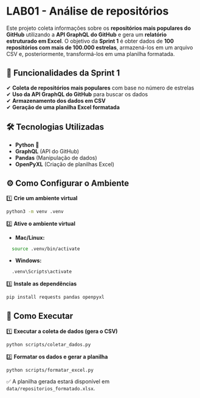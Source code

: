 # LAB01 - Análise de repositórios

Este projeto coleta informações sobre os **repositórios mais populares do GitHub** utilizando a **API GraphQL do GitHub** e gera um **relatório estruturado em Excel**. O objetivo da **Sprint 1** é obter dados de **100 repositórios com mais de 100.000 estrelas**, armazená-los em um arquivo CSV e, posteriormente, transformá-los em uma planilha formatada.

## 📌 Funcionalidades da Sprint 1
✔ **Coleta de repositórios mais populares** com base no número de estrelas  
✔ **Uso da API GraphQL do GitHub** para buscar os dados  
✔ **Armazenamento dos dados em CSV**  
✔ **Geração de uma planilha Excel formatada**  

## 🛠 Tecnologias Utilizadas
- **Python** 🐍  
- **GraphQL** (API do GitHub)  
- **Pandas** (Manipulação de dados)  
- **OpenPyXL** (Criação de planilhas Excel)  


## ⚙️ Como Configurar o Ambiente

1️⃣ **Crie um ambiente virtual**
```bash
python3 -m venv .venv
```

2️⃣ **Ative o ambiente virtual**  
- **Mac/Linux:**  
```bash
  source .venv/bin/activate
```
- **Windows:**  
```bash
  .venv\Scripts\activate
```

3️⃣ **Instale as dependências**
```bash
pip install requests pandas openpyxl
```

## 🚀 Como Executar

1️⃣ **Executar a coleta de dados (gera o CSV)**  
```bash
python scripts/coletar_dados.py
```

2️⃣ **Formatar os dados e gerar a planilha**  
```bash
python scripts/formatar_excel.py
```

✅ A planilha gerada estará disponível em `data/repositorios_formatado.xlsx`.  
